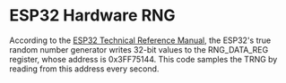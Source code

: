 # ESP32 Hardware RNG

According to the [ESP32 Technical Reference Manual](https://www.espressif.com/sites/default/files/documentation/esp32_technical_reference_manual_en.pdf), the ESP32's true random number generator writes 32-bit values to the RNG\_DATA\_REG register, whose address is 0x3FF75144. This code samples the TRNG by reading from this address every second.
